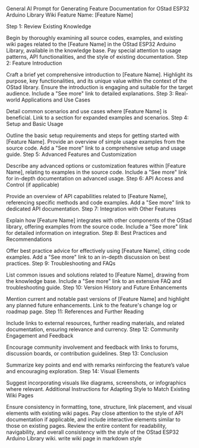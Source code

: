 General AI Prompt for Generating Feature Documentation for OStad ESP32 Arduino Library Wiki
Feature Name: [Feature Name]

Step 1: Review Existing Knowledge

Begin by thoroughly examining all source codes, examples, and existing wiki pages related to the [Feature Name] in the OStad ESP32 Arduino Library, available in the knowledge base.
Pay special attention to usage patterns, API functionalities, and the style of existing documentation.
Step 2: Feature Introduction

Craft a brief yet comprehensive introduction to [Feature Name]. Highlight its purpose, key functionalities, and its unique value within the context of the OStad library.
Ensure the introduction is engaging and suitable for the target audience. Include a "See more" link to detailed explanations.
Step 3: Real-world Applications and Use Cases

Detail common scenarios and use cases where [Feature Name] is beneficial. Link to a section for expanded examples and scenarios.
Step 4: Setup and Basic Usage

Outline the basic setup requirements and steps for getting started with [Feature Name].
Provide an overview of simple usage examples from the source code. Add a "See more" link to a comprehensive setup and usage guide.
Step 5: Advanced Features and Customization

Describe any advanced options or customization features within [Feature Name], relating to examples in the source code.
Include a "See more" link for in-depth documentation on advanced usage.
Step 6: API Access and Control (if applicable)

Provide an overview of API capabilities related to [Feature Name], referencing specific methods and code examples.
Add a "See more" link to dedicated API documentation.
Step 7: Integration with Other Features

Explain how [Feature Name] integrates with other components of the OStad library, offering examples from the source code.
Include a "See more" link for detailed information on integration.
Step 8: Best Practices and Recommendations

Offer best practice advice for effectively using [Feature Name], citing code examples.
Add a "See more" link to an in-depth discussion on best practices.
Step 9: Troubleshooting and FAQs

List common issues and solutions related to [Feature Name], drawing from the knowledge base.
Include a "See more" link to an extensive FAQ and troubleshooting guide.
Step 10: Version History and Future Enhancements

Mention current and notable past versions of [Feature Name] and highlight any planned future enhancements.
Link to the feature's change log or roadmap page.
Step 11: References and Further Reading

Include links to external resources, further reading materials, and related documentation, ensuring relevance and currency.
Step 12: Community Engagement and Feedback

Encourage community involvement and feedback with links to forums, discussion boards, or contribution guidelines.
Step 13: Conclusion

Summarize key points and end with remarks reinforcing the feature’s value and encouraging exploration.
Step 14: Visual Elements

Suggest incorporating visuals like diagrams, screenshots, or infographics where relevant.
Additional Instructions for Adapting Style to Match Existing Wiki Pages

Ensure consistency in formatting, tone, structure, link placement, and visual elements with existing wiki pages.
Pay close attention to the style of API documentation if applicable, and include interactive elements similar to those on existing pages.
Review the entire content for readability, navigability, and overall consistency with the style of the OStad ESP32 Arduino Library wiki. write wiki page in markdown style